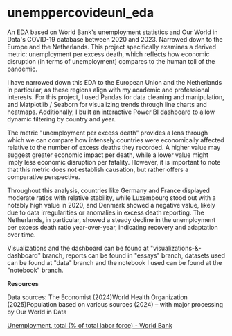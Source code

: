 # unemppercovideunl_eda
An EDA based on World Bank's unemployment statistics and Our World in Data's COVID-19 database between 2020 and 2023. Narrowed down to the Europe and the Netherlands. This project specifically examines a derived metric: unemployment per excess death, which reflects how economic disruption (in terms of unemployment) compares to the human toll of the pandemic.

I have narrowed down this EDA to the European Union and the Netherlands in particular, as these regions align with my academic and professional interests. For this project, I used Pandas for data cleaning and manipulation, and Matplotlib / Seaborn for visualizing trends through line charts and heatmaps. Additionally, I built an interactive Power BI dashboard to allow dynamic filtering by country and year.

The metric "unemployment per excess death" provides a lens through which we can compare how intensely countries were economically affected relative to the number of excess deaths they recorded. A higher value may suggest greater economic impact per death, while a lower value might imply less economic disruption per fatality. However, it is important to note that this metric does not establish causation, but rather offers a comparative perspective.

Throughout this analysis, countries like Germany and France displayed moderate ratios with relative stability, while Luxembourg stood out with a notably high value in 2020, and Denmark showed a negative value, likely due to data irregularities or anomalies in excess death reporting. The Netherlands, in particular, showed a steady decline in the unemployment per excess death ratio year-over-year, indicating recovery and adaptation over time.

Visualizations and the dashboard can be found at "visualizations-&-dashboard" branch, reports can be found in "essays" branch, datasets used can be found at "data" branch and the notebook I used can be found at the "notebook" branch.

**Resources**

Data sources: The Economist (2024)World Health Organization (2025)Population based on various sources (2024) – with major processing by Our World in Data


[Unemployment, total (% of total labor force) - World Bank](https://data.worldbank.org/indicator/SL.UEM.TOTL.ZS)

 

